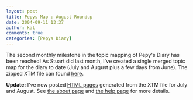 ```yaml
---
layout: post
title: Pepys-Map : August Roundup
date: 2004-09-11 13:37
author: kal
comments: true
categories: [Pepys Diary]
---
```

The second monthly milestone in the topic mapping of Pepy's Diary has been reached! As Stuart did last month, I've created a single merged topic map for the diary to date (July and August plus a few days from June).
The zipped XTM file can found <a href="http://www.techquila.com/blog/archives/pepys-diary.zip">here</a>.

<!--more-->
<strong>Update:</strong> I've now posted <a href="http://www.techquila.com/pepysmap/html/">HTML pages</a> generated from the XTM file for July and August.
See <a href="http://www.techquila.com/pepysmap/html/pepys-map.html">the about page</a> and <a href="http://www.techquila.com/pepysmap/html/help.html">the help page</a> for more details.

